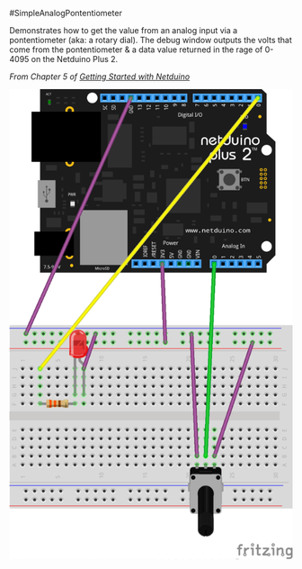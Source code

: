 #SimpleAnalogPontentiometer

Demonstrates how to get the value from an analog input via a pontentiometer (aka: a rotary dial). The debug window outputs the volts that come from the pontentiometer & a data value returned in the rage of 0-4095 on the Netduino Plus 2.

*From Chapter 5 of [Getting Started with Netduino](http://www.amazon.com/Getting-Started-Netduino-Chris-Walker-ebook/dp/B007AU3D2U)*

![SimpleAnalogPontentiometer.png](SimpleAnalogPontentiometer.png)

